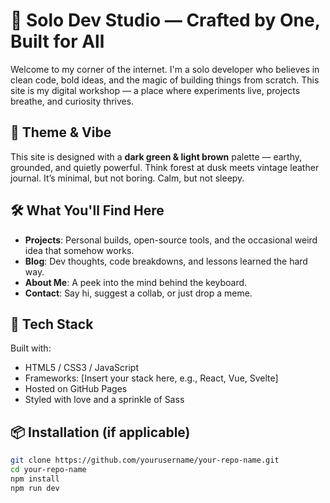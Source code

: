 # 🌿 Solo Dev Studio — Crafted by One, Built for All

Welcome to my corner of the internet. I'm a solo developer who believes in clean code, bold ideas, and the magic of building things from scratch. This site is my digital workshop — a place where experiments live, projects breathe, and curiosity thrives.

## 🎨 Theme & Vibe

This site is designed with a **dark green & light brown** palette — earthy, grounded, and quietly powerful. Think forest at dusk meets vintage leather journal. It’s minimal, but not boring. Calm, but not sleepy.

## 🛠️ What You'll Find Here

- **Projects**: Personal builds, open-source tools, and the occasional weird idea that somehow works.
- **Blog**: Dev thoughts, code breakdowns, and lessons learned the hard way.
- **About Me**: A peek into the mind behind the keyboard.
- **Contact**: Say hi, suggest a collab, or just drop a meme.

## 🚀 Tech Stack

Built with:
- HTML5 / CSS3 / JavaScript
- Frameworks: [Insert your stack here, e.g., React, Vue, Svelte]
- Hosted on GitHub Pages
- Styled with love and a sprinkle of Sass

## 📦 Installation (if applicable)

```bash
git clone https://github.com/yourusername/your-repo-name.git
cd your-repo-name
npm install
npm run dev
